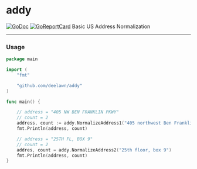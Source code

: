 # addy
[![GoDoc](https://img.shields.io/badge/godoc-reference-blue.svg)](https://pkg.go.dev/github.com/deelawn/addy)
[![GoReportCard](https://goreportcard.com/badge/github.com/nanomsg/mangos)](https://goreportcard.com/report/github.com/deelawn/addy)
Basic US Address Normalization

---

### Usage
```go
package main

import (
	"fmt"

	"github.com/deelawn/addy"
)

func main() {

	// address = "405 NW BEN FRANKLIN PKWY"
	// count = 2
	address, count := addy.NormalizeAddress1("405 northwest Ben Franklin parkway")
	fmt.Println(address, count)

	// address = "25TH FL, BOX 9"
	// count = 2
	addres, count = addy.NormalizeAddress2("25th floor, box 9")
	fmt.Println(address, count)
}
```
